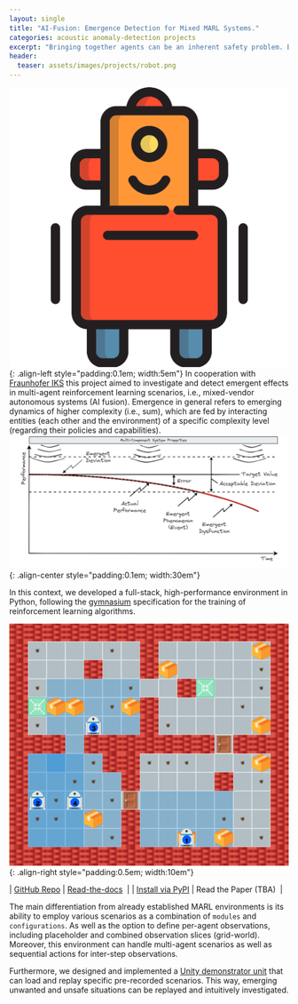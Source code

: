 ```yaml
---
layout: single
title: "AI-Fusion: Emergence Detection for Mixed MARL Systems."
categories: acoustic anomaly-detection projects
excerpt: "Bringing together agents can be an inherent safety problem. Building the basis to mix and match."
header:
  teaser: assets/images/projects/robot.png
---
```


![logo](\assets\images\projects\robot.png){: .align-left style="padding:0.1em; width:5em"}
In cooperation with [Fraunhofer IKS](https://www.iks.fraunhofer.de/) this project aimed to investigate and detect emergent effects in multi-agent reinforcement learning scenarios, i.e., mixed-vendor autonomous systems (AI fusion).
Emergence in general refers to emerging dynamics of higher complexity (i.e., sum), which are fed by interacting entities (each other and the environment) of a specific complexity level (regarding their policies and capabilities).
![Relation emergence](/assets/images/projects/rel_emergence.png){: .align-center style="padding:0.1em; width:30em"}

In this context, we developed a full-stack, high-performance environment in Python, following the [gymnasium](https://gymnasium.farama.org/main/) specification for the training of reinforcement learning algorithms.

<div class="table-right">

![logo](\assets\images\projects\full_domain.png){: .align-right style="padding:0.5em; width:10em"} 

| [GitHub Repo](https://github.com/illiumst/marl-factory-grid/) | [Read-the-docs](https://marl-factory-grid.readthedocs.io/en/latest/)  |
| [Install via PyPI](https://pypi.org/project/Marl-Factory-Grid/) | Read the Paper (TBA)  |

</div>

The main differentiation from already established MARL environments is its ability to employ various scenarios as a combination of `modules` and `configurations`. As well as the option to define per-agent observations, including placeholder and combined observation slices (grid-world). Moreover, this environment can handle multi-agent scenarios as well as sequential actions for inter-step observations.

Furthermore, we designed and implemented a [Unity demonstrator unit](https://github.com/illiumst/F-IKS_demonstrator) that can load and replay specific pre-recorded scenarios. This way, emerging unwanted and unsafe situations can be replayed and intuitively investigated.
